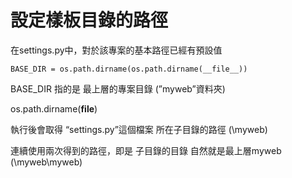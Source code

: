 # 設定樣板目錄的路徑


在settings.py中，對於該專案的基本路徑已經有預設值

    BASE_DIR = os.path.dirname(os.path.dirname(__file__))



BASE_DIR 指的是 最上層的專案目錄 (”myweb”資料夾)

  os.path.dirname(__file__) 

  執行後會取得 “settings.py”這個檔案 所在子目錄的路徑 (\myweb)

  連續使用兩次得到的路徑，即是 子目錄的目錄 自然就是最上層myweb (\myweb\myweb)
